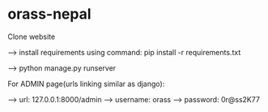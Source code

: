 # orass-nepal

Clone website

--> install requirements using command:
	pip install -r requirements.txt
	
--> python manage.py runserver



For ADMIN page(urls linking similar as django):

--> url: 127.0.0.1:8000/admin
--> username: orass
--> password: 0r@ss2K77